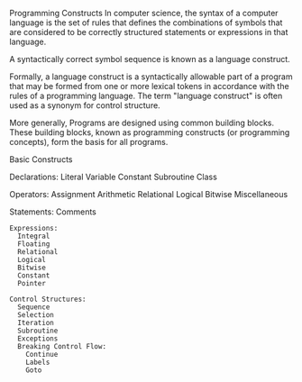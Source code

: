 Programming Constructs
In computer science, the syntax of a computer language is the set of rules that defines the combinations of symbols that are considered to be correctly structured statements or expressions in that language.

A syntactically correct symbol sequence is known as a language construct.

Formally, a language construct is a syntactically allowable part of a program that may be formed from one or more lexical tokens in accordance with the rules of a programming language. The term "language construct" is often used as a synonym for control structure.

More generally, Programs are designed using common building blocks. These building blocks, known as programming constructs (or programming concepts), form the basis for all programs.

Basic Constructs

  Declarations:
    Literal
    Variable
    Constant
    Subroutine
    Class

  Operators:
    Assignment
    Arithmetic
    Relational
    Logical
    Bitwise
    Miscellaneous


  Statements:
    Comments

    Expressions:
      Integral
      Floating
      Relational
      Logical
      Bitwise
      Constant
      Pointer

    Control Structures:
      Sequence
      Selection
      Iteration
      Subroutine
      Exceptions
      Breaking Control Flow:
        Continue
        Labels
        Goto
